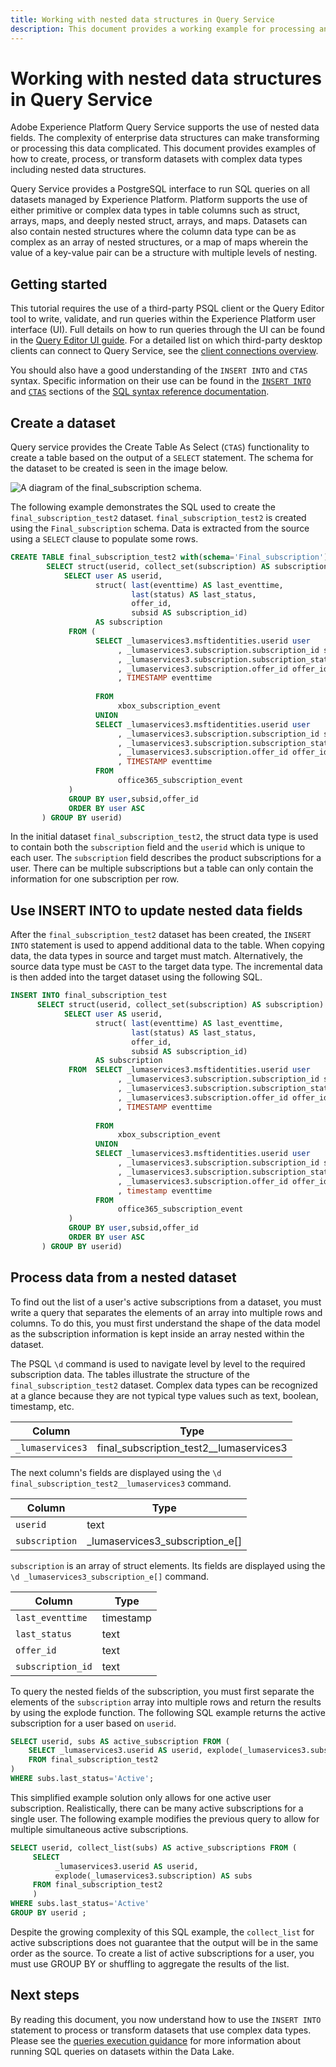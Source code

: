 ```yaml
---
title: Working with nested data structures in Query Service
description: This document provides a working example for processing and transforming nested data fields using CTAS and INSERT INTO statements.
---
```

# Working with nested data structures in Query Service

Adobe Experience Platform Query Service supports the use of nested data fields. The complexity of enterprise data structures can make transforming or processing this data complicated. This document provides examples of how to create, process, or transform datasets with complex data types including nested data structures.

Query Service provides a PostgreSQL interface to run SQL queries on all datasets managed by Experience Platform. Platform supports the use of either primitive or complex data types in table columns such as struct, arrays, maps, and deeply nested struct, arrays, and maps. Datasets can also contain nested structures where the column data type can be as complex as an array of nested structures, or a map of maps wherein the value of a key-value pair can be a structure with multiple levels of nesting. 

## Getting started

This tutorial requires the use of a third-party PSQL client or the Query Editor tool to write, validate, and run queries within the Experience Platform user interface (UI). Full details on how to run queries through the UI can be found in the [Query Editor UI guide](../ui/user-guide.md). For a detailed list on which third-party desktop clients can connect to Query Service, see the [client connections overview](../clients/overview.md).

You should also have a good understanding of the `INSERT INTO` and `CTAS` syntax. Specific information on their use can be found in the [`INSERT INTO`](../sql/syntax.md#insert-into) and [`CTAS`](../sql/syntax.md#create-table-as-select) sections of the [SQL syntax reference documentation](../sql/syntax.md).

## Create a dataset

Query service provides the Create Table As Select (`CTAS`) functionality to create a table based on the output of a `SELECT` statement. The schema for the dataset to be created is seen in the image below.

![A diagram of the final_subscription schema.](../images/best-practices/final-subscription-schema.png)

The following example demonstrates the SQL used to create the `final_subscription_test2` dataset. `final_subscription_test2` is created using the `Final_subscription` schema. Data is extracted from the source using a `SELECT` clause to populate some rows.

```sql
CREATE TABLE final_subscription_test2 with(schema='Final_subscription') AS (
        SELECT struct(userid, collect_set(subscription) AS subscription) AS _lumaservices3 FROM(
            SELECT user AS userid,
                   struct( last(eventtime) AS last_eventtime,
                           last(status) AS last_status,
                           offer_id, 
                           subsid AS subscription_id)
                   AS subscription
             FROM (
                   SELECT _lumaservices3.msftidentities.userid user
                        , _lumaservices3.subscription.subscription_id subsid
                        , _lumaservices3.subscription.subscription_status status
                        , _lumaservices3.subscription.offer_id offer_id
                        , TIMESTAMP eventtime
 
                   FROM
                        xbox_subscription_event
                   UNION   
                   SELECT _lumaservices3.msftidentities.userid user
                        , _lumaservices3.subscription.subscription_id subsid
                        , _lumaservices3.subscription.subscription_status status
                        , _lumaservices3.subscription.offer_id offer_id
                        , TIMESTAMP eventtime
                   FROM
                        office365_subscription_event
             ) 
             GROUP BY user,subsid,offer_id
             ORDER BY user ASC
       ) GROUP BY userid)
```

In the initial dataset `final_subscription_test2`, the struct data type is used to contain both the `subscription` field and the `userid` which is unique to each user. The `subscription` field describes the product subscriptions for a user. There can be multiple subscriptions but a table can only contain the information for one subscription per row. 

## Use INSERT INTO to update nested data fields

After the `final_subscription_test2` dataset has been created, the `INSERT INTO` statement is used to append additional data to the table. When copying data, the data types in source and target must match. Alternatively, the source data type must be `CAST` to the target data type. The incremental data is then added into the target dataset using the following SQL.

```sql
INSERT INTO final_subscription_test
      SELECT struct(userid, collect_set(subscription) AS subscription) AS _lumaservices3 FROM(
            SELECT user AS userid,
                   struct( last(eventtime) AS last_eventtime,
                           last(status) AS last_status,
                           offer_id, 
                           subsid AS subscription_id)
                   AS subscription
             FROM  SELECT _lumaservices3.msftidentities.userid user
                        , _lumaservices3.subscription.subscription_id subsid
                        , _lumaservices3.subscription.subscription_status status
                        , _lumaservices3.subscription.offer_id offer_id
                        , TIMESTAMP eventtime
 
                   FROM
                        xbox_subscription_event
                   UNION   
                   SELECT _lumaservices3.msftidentities.userid user
                        , _lumaservices3.subscription.subscription_id subsid
                        , _lumaservices3.subscription.subscription_status status
                        , _lumaservices3.subscription.offer_id offer_id
                        , timestamp eventtime
                   FROM
                        office365_subscription_event
             ) 
             GROUP BY user,subsid,offer_id
             ORDER BY user ASC
       ) GROUP BY userid)
```

## Process data from a nested dataset

To find out the list of a user's active subscriptions from a dataset, you must write a query that separates the elements of an array into multiple rows and columns. To do this, you must first understand the shape of the data model as the subscription information is kept inside an array nested within the dataset.  

The PSQL `\d` command is used to navigate level by level to the required subscription data. The tables illustrate the structure of the `final_subscription_test2` dataset. Complex data types can be recognized at a glance because they are not typical type values such as text, boolean, timestamp, etc.   

| Column | Type  |
|--------|-------|
| `_lumaservices3`  | final_subscription_test2__lumaservices3 |

The next column's fields are displayed using the `\d final_subscription_test2__lumaservices3` command.

| Column  | Type  |
|---------|-------|
| `userid`  | text  |
| `subscription`  | _lumaservices3_subscription_e[] |

`subscription` is an array of struct elements. Its fields are displayed using the `\d _lumaservices3_subscription_e[]` command.

| Column  | Type  |
|---------|-------|
| `last_eventtime`  |  timestamp  |
| `last_status` |  text  |
| `offer_id` |  text  |
| `subscription_id` | text  |

To query the nested fields of the subscription, you must first separate the elements of the `subscription` array into multiple rows and return the results by using the explode function. The following SQL example returns the active subscription for a user based on `userid`. 

```sql
SELECT userid, subs AS active_subscription FROM (
    SELECT _lumaservices3.userid AS userid, explode(_lumaservices3.subscription) AS subs 
    FROM final_subscription_test2
)
WHERE subs.last_status='Active';
```

This simplified example solution only allows for one active user subscription. Realistically, there can be many active subscriptions for a single user. The following example modifies the previous query to allow for multiple simultaneous active subscriptions.

```sql
SELECT userid, collect_list(subs) AS active_subscriptions FROM (
     SELECT
          _lumaservices3.userid AS userid,
          explode(_lumaservices3.subscription) AS subs
     FROM final_subscription_test2
     )
WHERE subs.last_status='Active' 
GROUP BY userid ;
```

Despite the growing complexity of this SQL example, the `collect_list` for active subscriptions does not guarantee that the output will be in the same order as the source. To create a list of active subscriptions for a user, you must use GROUP BY or shuffling to aggregate the results of the list.

## Next steps

By reading this document, you now understand how to use the `INSERT INTO` statement to process or transform datasets that use complex data types. Please see the [queries execution guidance](./writing-queries.md) for more information about running SQL queries on datasets within the Data Lake. 
